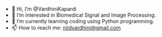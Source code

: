 - 👋 Hi, I’m @VardhiniKapardi
- 👀 I’m interested in Biomedical Signal and Image Processing.
- 🌱 I’m currently learning coding using Python programming. 
- 📫 How to reach me: niidvardhini@gmail.com 

<!---
VardhiniKapardi/VardhiniKapardi is a ✨ special ✨ repository because its `README.md` (this file) appears on your GitHub profile.
You can click the Preview link to take a look at your changes.
--->
